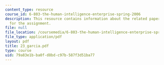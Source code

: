 ```yaml
---
content_type: resource
course_id: 6-803-the-human-intelligence-enterprise-spring-2006
description: This resource contains information about the related paper and the guidelines
  for the assignment.
file: null
file_location: /coursemedia/6-803-the-human-intelligence-enterprise-spring-2006/79a83e1bba0fd8bdc97b587f3d51ba77_23_garcia.pdf
file_type: application/pdf
layout: pdf
title: 23_garcia.pdf
type: course
uid: 79a83e1b-ba0f-d8bd-c97b-587f3d51ba77
---
```


